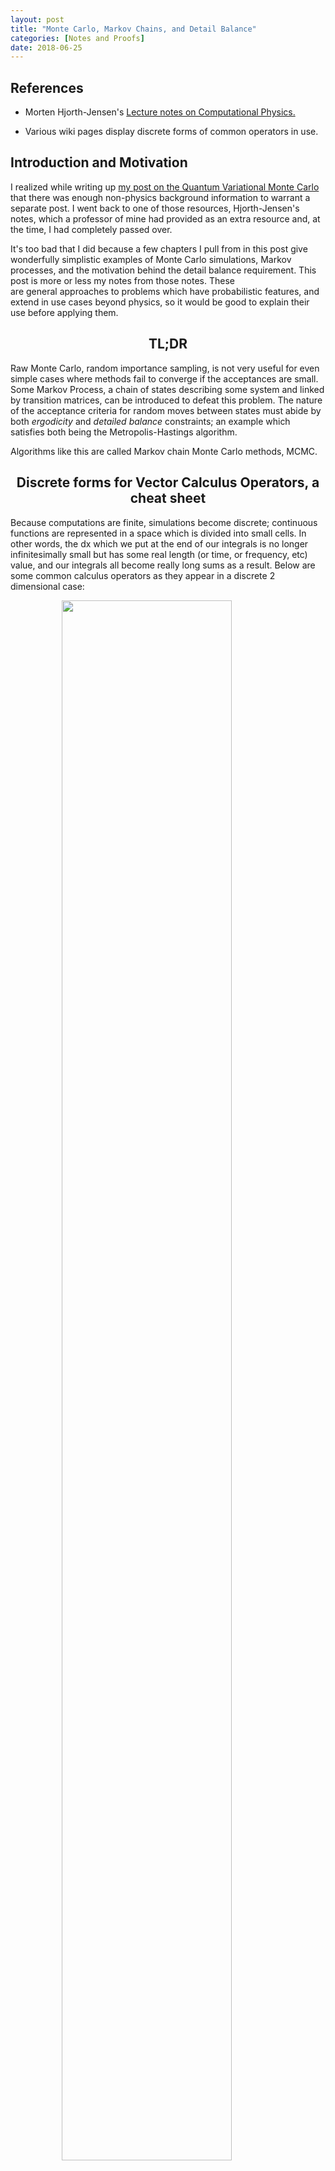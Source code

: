 ```yaml
---
layout: post
title: "Monte Carlo, Markov Chains, and Detail Balance"
categories: [Notes and Proofs]
date: 2018-06-25
---
```


<script type="text/x-mathjax-config">
MathJax.Hub.Config({
  CommonHTML: { scale: 150 },
  tex2jax: {inlineMath: [['$','$'], ['\\(','\\)']]}
});
</script>
<script type="text/javascript" async
src="https://cdnjs.cloudflare.com/ajax/libs/mathjax/2.7.0/MathJax.js?config=TeX-AMS-MML_HTMLorMML" type="text/javascript"></script>

<h2>References</h2>

- Morten Hjorth-Jensen's <a href="http://www.uio.no/studier/emner/matnat/fys/FYS3150/h09/undervisningsmateriale/Lecture%20Notes/lectures2009.pdf" target="_blank">Lecture notes on Computational Physics.</a>

- Various wiki pages display discrete forms of common operators in use.


<h2>Introduction and Motivation</h2>	

I realized while writing up [my post on the Quantum Variational Monte Carlo](2017-07-19-Variational-Monte-Carlo-in-QM.md ) that there was enough non-physics background information to warrant a separate post. I went back to one of those resources, Hjorth-Jensen's notes, which a professor of mine had provided as an extra resource and, at the time, I had completely passed over.

It's too bad that I did because a few chapters I pull from in this post give wonderfully simplistic examples of Monte Carlo simulations, Markov processes, and the motivation behind the detail balance requirement. This post is more or less my notes from those notes. These are general approaches to problems which have probabilistic features, and extend in use cases beyond physics, so it would be good to explain their use before applying them.

<h2 align="center">TL;DR</h2>

Raw Monte Carlo, random importance sampling, is not very useful for even simple cases where methods fail to converge if the acceptances are small. Some Markov Process, a chain of states describing some system and linked by transition matrices, can be introduced to defeat this problem. The nature of the acceptance criteria for random moves between states must abide by both *ergodicity* and *detailed balance* constraints; an example which satisfies both being the Metropolis-Hastings algorithm.

Algorithms like this are called Markov chain Monte Carlo methods, MCMC.

<h2 align="center">Discrete forms for Vector Calculus Operators, a cheat sheet</h2>

Because computations are finite, simulations become discrete; continuous functions are represented in a space which is divided into small cells. In other words, the dx which we put at the end of our integrals is no longer infinitesimally small but has some real length (or time, or frequency, etc) value, and our integrals all become really long sums as a result. Below are some common calculus operators as they appear in a discrete 2 dimensional case:

<figure>
	<img src="{{site.baseurl}}/images/markov-chains/discreteoperatorsunaltered1.png" style="padding-bottom:0.5em; width:80%; max-width:600px; margin-left:auto; margin-right:auto; display:block;" />
	<figcaption style="text-align:center;"></figcaption>
</figure>

Which I borrowed from [a chapter of Nvidias cuda gems book](http://meatfighter.com/fluiddynamics/GPU_Gems_Chapter_38.pdf) to avoid the Latex work. I promise that thinking about these for a minute to check that they make sense is worth anyone's time here.

<h2 align="center">Markov Chains, Discretized Diffusion example</h2>

We can apply a Markov chain to random walks simulating the evolution described by the diffusion equation:

<div style="font-size: 150%;">
	$$ \frac{\partial w(x, t)}{\partial t} = D \frac{\partial^2 w(x,t)}{\partial x^2} $$
</div>
where

<div style="font-size: 150%;">
	$$ w(x, t)\partial x $$
</div>
is the probability of finding a particle in some discrete region dx and at some time t. It is the classical equivalent of the wavefunction I discuss in the variational monte carlo project.

The *chain* in a Markov chain is a chain between states of a system. The states of *our* system, for example, can be simply the set of [0, 1] values indicating the position of a particle on a discrete lattice in one dimensional space, with divisions of length $l$

<figure>
	<img src="{{site.baseurl}}/images/markov-chains/discretelineplot.png" style="padding-bottom:0.5em; width:80%; margin-left:auto; max-width:600px; margin-right:auto; display:block;" />
	<figcaption style="text-align:center;"></figcaption>
</figure>

Additionally, we can introduce a probability that the particle will will move right or left by the distance l, Pl, and Pr during some (also discretized) time step $\Delta t = \epsilon$. This can be written:

<div style="font-size: 150%;">
	$$ W_{ij} (\epsilon) = w(il - jl, \epsilon) $$
</div>

where:

<div style="font-size: 150%;">
	$$ w(il - jl, \epsilon) = 
		\begin{cases}
			\frac{1}{2} & \text{if $|i - j| = 1$} 
			0 & \text{otherwise}
		\end{cases}
	$$
</div>

The PDF at any later timestep t is generated by applying the transition function w, n times to the state, where n is the number of discrete timesteps to walk through. We can represent the transition in matrix form:

<div style="font-size: 150%;">
	$$ w^n(\epsilon)_{ij} = w(il - jl, n\epsilon) $$
</div>

and therefore:
<div style="font-size: 150%;">
	$$ \vec{w}(n\epsilon) = \hat W(\epsilon) \vec{w}(0) $$
</div>

Our transition matrix looks like the combination of two matrices which represent right moves $\hat{R}$ and left moves $\hat{L}$ and we apply it to our state with the point at zero:

<div style="font-size: 150%;">

	$$ \begin{pmatrix}
	0 & \frac{1}{2} & 0 & 0 & 0 \\\\
	\frac{1}{2} & 0 & \frac{1}{2} & 0 & 0 \\\\
	0 & \frac{1}{2} & 0 & \frac{1}{2} & 0 \\\\
	0 & 0 & \frac{1}{2} & 0 & \frac{1}{2} \\\\
	0 & 0 & 0 & \frac{1}{2} & 0 \\\\ 
	\end{pmatrix}

</div>

This sort transition matrix is sometimes called a Markov matrix, a Probability matrix, or a Stochastic matrix. Note that because all rows and all columns sum to 1 the transition preserves the number of particles in the state. The continued application a Markov matrix forms a Markov chain of states.

Many applications of our transition matrix, written in the Left+Right form:

<div style="font-size: 150%;">
$$ \hat{w}(\epsilon) = \frac{1}{2}(\hat{L} + \hat{R}) $$
</div>

<div style="font-size: 150%;">
$$ \hat{w}^2(2\epsilon) = \frac{1}{4}(\hat{L}^2 + \hat{R}^2 + 2\hat{R}\hat{L}) $$
</div>

<div style="font-size: 150%;">
$$ \hat{w}^2(3\epsilon) = \frac{1}{8}(\hat{L}^3 + \hat{R}^3 + 3\hat{R}^2\hat{L} + 3\hat{R}\hat{L}^2) $$
</div>
or, using binomial coefficients we can represent n timesteps:

<div style="font-size: 150%;">
	$$
	\hat{W}^n(n\epsilon) = \frac{1}{2^n}\sum_{k=0}^n {n \choose k} \hat{R}^k\hat{L}^{n-k}
	$$
</div>

Where the 2^n term is a normalization factor. Moving from states i to j:

<div style="font-size: 150%;">
	$$
	W(il - jl, n\epsilon) = 
	\begin{cases}
		\frac{1}{2^n}{n \choose \frac{1}{2}(n + i + j)} & |i - j| \le n \\
		0 & \text{otherwise}
	\end{cases}
	$$
</div>

Which just says that some probability exists for the particle to be found at a location as long as the location is within the maximum range the particle could have reached by that time. If the particle starts at zero the PDF for locations i becomes:

<div style="font-size: 150%;">
	$$
	\hat{w_i}(n\epsilon) = \frac{1}{2^n}{n \choose \frac{1}{2}(n + i)}
	$$
</div>

Converting $i$'s to $xl$'s and $n\epsilon$ to $t$, and using the recursion relation for binomial coefficients:

<div style="font-size: 150%;">
	$$
	w(x, t + \epsilon) = 
		\frac{1}{2}w(x + l, t) + \frac{1}{2}w(x - l,t)
	$$
</div>

Which makes sense, the probability to find a particle at position x in the next time step would only be non-zero if there was a particle currently to the right or left. Subtracting w(x, t + e) to get the time derivative on the left side, and multiplying by the proper unit signature:

<div style="font-size: 150%;">
	$$
	\frac{w(x, t + \epsilon) - w(x,t)}{\epsilon} = 
		\frac{l^2}{2\epsilon}\frac{w(x + l,t) - 2w(x,t) + w(x - l,t)}{l^2}
	$$
</div>

Looking at the cheat sheet for the gradient and laplacian discrete forms (and removing the extra terms because this is a 1D case) we've recovered exactly the discrete form of the diffusion equation from the application of our transition matrix. So, a Markov chain approximates a real physical process given enough states and a small enough time step.

<h2 align="center">Detailed Balance</h2>

Recreating diffusion isn't all too interesting because the equilibrium state, when our transformation matrix has been applied an "infinite" number of times, is just equal probability everywhere. What if we wan't to achieve some other final distribution? It turns out we can just fine as long as we are looking for equilibrium states of a particular system, and in fact with a few restrictions on our Markov chain we can get to distributions which otherwise would require an intractable amount of computation.

Generally we've been able to say this of our state:

<div style="font-size: 150%;">
	$$ \vec{w}(t + 1) = \hat{W}\vec{w}(t) $$
</div>	

The state in the next time step is acquired by applying the transformation matrix to the previous timestep. An equilibrium will have been reached when repeated application of the matrix yields no change. e.g.

<div style="font-size: 150%;">
$$ \vec{w}(t = \infty) = \hat{W}\vec{w}(t = \infty) $$
</div>

For our Markov process to reach equilibrium we require some set of states which have no net flow of probability. I'll draw this out first:

<figure>
	<img src="{{site.baseurl}}/images/markov-chains/detailed-balance.png" style="padding-bottom:0.5em; width:80%; margin-left:auto; max-width:600px; margin-right:auto; display:block;" />
	<figcaption style="text-align:center;"></figcaption>
</figure>

In this cycle of states, which could have easily included more than two states, there is no net flow of probability (or whatever it is your states are measuring!) between any pair of states. You might think of this as the equivalent of some chemical equilibrium in a reaction. This is the detailed balance condition that we want to impose on our process. Another way of describing this would be to say that a particular Markov chain is reversible. 

Writing this out:

<div style="font-size: 150%;">
	$$W(j \rightarrow i)w_j = W(i \rightarrow j)w_i$$
</div>

or in the form of a ratio as we will use it:

<div style="font-size: 150%;">
	$$\frac{W(j \rightarrow i)}{W(i \rightarrow j)} = \frac{w_i}{w_j}$$
</div>

Again, for any state $i$, to and from any other state $j$.

<h2 align="center">An example application to the Boltzmann Distribution using the Metropolis-Hastings algorithm</h2>

To demonstrate the use of detailed balance in a markov process we can apply the concepts to generate the Boltzmann distribution. The Boltzmann distribution describes the probability of finding a microstate of particles (classically of some gas) with a certain energy $E_i$. It looks like:

<div style="font-size: 150%;">
	$$ w_i = \frac{e^{- \beta(E_i)}}{Z} $$
</div>

The states that we are dealing with now are much larger and more complex than the one dimensional single particle. Now we can think of some large distribution of particles in three dimensions, with each possible configuration of particles (within some discretization scheme) making up our explorable "state space".

$Z$, the partition function, is a normalization coefficient which is the sum of all probabilities across all possible microstates of the system. There are essentially an infinite number of microstates for these systems so brute force population of the distribution via Monte Carlo would be pretty ineffective. However, we know the equilibrium will satisfy the detail balance condition, and so we can select for random movements between states which maintain the detail balance ratio which we described in the previous section. Doing so will bring us to the "solved" equilibrium state without ever having to explicitly integrate over all possible states.

What i'm describing is the acceptance criteria used in the Metropolis algorithm. Given that a Markov process must satisfy a detail balance ratio, for the Boltzmann distribution this means:

<div style="font-size: 150%;">
	$$ \frac{w_i}{w_j} = e^{- \beta(E_i - E_j)} $$
</div>

And so, when applying randomized transitions to the state, we want our acceptance rate to conform to this ratio. This "guides" our state transitions towards the equilibrium described by Boltzmann.

So if we make random moves among the particles in the system, and accept/deny those moves based on the criteria:

<div style="font-size: 150%;">
	$$ \frac{A(j \rightarrow i)}{A(i \rightarrow j)} = e^{- \beta(E_i - E_j)} $$
</div>

Where $A$ is an acceptance rate for the move between states $i$ and $j$.

We know systems in equilibrium will inhabit the lowest energy states available to them, and so a simple test would be to only accept random state changes which lower the energy. This *would* give give us solutions, but would get stuck in any local minima which exist in our state space, generally speaking. This is another way of saying that such a simple acceptance criteria would violate [ergodicity](https://en.wikipedia.org/wiki/Ergodicity). Even given an infinite amount of computing time, we would not explore *all* available states and therefore never be sure that we had found the correct solution rather than a local minimum.

To make our Markov chain abide by this ergodic constraint we must accept moves which do not lower the energy of the state as well, but with a probability which corresponds to the ratio described by the detail balance condition. Detail balance gives us the proper form of the equilibrium distribution, ergodicity ensures that the chain does not get stuck forming that distribution in a local minima. That sums up the Metropolis algorithm, which reads:

<div style="font-size: 150%;">
	$$
	A(j \rightarrow i) = 
		\begin{cases}
			e^{- \beta(E_i - E_j)} & E_i - E_j > 0 \\
			1 & \text{otherwise}
		\end{cases}
	$$
</div>

To summarize, the Metropolis algorithm is an implementation of a Markov chain which abides by certain constraints such as detailed balance. The detail balance condition one comes up with determines the equilibrium state the chain trends towards, and you can use such a condition to find distributions which would have been intractable by brute force integration or Monte Carlo sampling.

Keep in mind that this is just one sample application. You can see an application of the Metropolis algorithm in [my follow up post on the Quantum Variational Monte Carlo](2017-07-19-Variational-Monte-Carlo-in-QM.md )